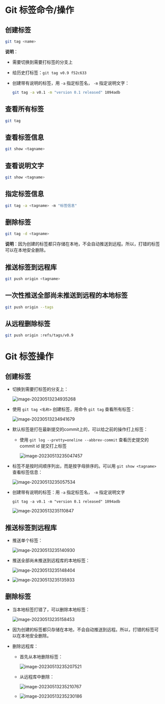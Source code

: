 # Git 标签命令/操作

## 创建标签

```bash
git tag <name> 
```

**说明**：

- 需要切换到需要打标签的分支上

- 给历史打标签：`git tag v0.9 f52c633`

- 创建带有说明的标签，用 `-a` 指定标签名， `-m` 指定说明文字：

  ```bash
  git tag -a v0.1 -m "version 0.1 released" 1094adb 
  ```

## 查看所有标签

```bash
git tag
```

## 查看标签信息

```bash
git show <tagname>
```

## 查看说明文字

```bash
git show <tagname>
```

## 指定标签信息

```bash
git tag -a <tagname> -m "标签信息"
```

## 删除标签

```bash
git tag -d <tagname>
```

**说明**：因为创建的标签都只存储在本地，不会自动推送到远程。所以，打错的标签可以在本地安全删除。

## 推送标签到远程库

```bash
git push origin <tagname>
```

## 一次性推送全部尚未推送到远程的本地标签

```bash
git push origin --tags
```

## 从远程删除标签

```bash
git push origin :refs/tags/v0.9
```

# Git 标签操作

## 创建标签

- 切换到需要打标签的分支上：

  ![image-20230513234935268](https://fastly.jsdelivr.net/gh/LetengZzz/img@main/Two-C/img/Java/202305140103711.png)

- 使用  `git tag <名称>` 创建标签，用命令 `git tag` 查看所有标签：

  ![image-20230513234941679](https://fastly.jsdelivr.net/gh/LetengZzz/img@main/Two-C/img/Java/202305140103067.png)

- 默认标签是打在最新提交的commit上的，可以给之前的操作打上标签：

  - 使用 `git log --pretty=oneline --abbrev-commit` 查看历史提交的commit id 提交打上标签

    ![image-20230513235047457](https://fastly.jsdelivr.net/gh/LetengZzz/img@main/Two-C/img/Java/202305140104833.png)

- 标签不是按时间顺序列出，而是按字母排序的。可以用 `git show <tagname>` 查看标签信息：

  ![image-20230513235057534](https://fastly.jsdelivr.net/gh/LetengZzz/img@main/Two-C/img/Java/202305140104652.png)

- 创建带有说明的标签：用 `-a` 指定标签名， `-m` 指定说明文字

  `git tag -a v0.1 -m "version 0.1 released" 1094adb` 

  ![image-20230513235110847](https://fastly.jsdelivr.net/gh/LetengZzz/img@main/Two-C/img/Java/202305140104416.png)

## 推送标签到远程库

- 推送单个标签：

  ![image-20230513235140930](https://fastly.jsdelivr.net/gh/LetengZzz/img@main/Two-C/img/Java/202305140104114.png)

- 推送全部尚未推送到远程库的本地标签：

  ![image-20230513235148404](https://fastly.jsdelivr.net/gh/LetengZzz/img@main/Two-C/img/Java/202305140104064.png)

- ![image-20230513235135933](https://fastly.jsdelivr.net/gh/LetengZzz/img@main/Two-C/img/Java/202305140104009.png)

## 删除标签

- 当本地标签打错了，可以删除本地标签：

  ![image-20230513235158453](https://fastly.jsdelivr.net/gh/LetengZzz/img@main/Two-C/img/Java/202305140104886.png)

- 因为创建的标签都只存储在本地，不会自动推送到远程。所以，打错的标签可以在本地安全删除。

- 删除远程库：

  - 首先从本地删除标签：

    ![image-20230513235207521](https://fastly.jsdelivr.net/gh/LetengZzz/img@main/Two-C/img/Java/202305140104759.png)

  - 从远程库中删除：

    ![image-20230513235210767](https://fastly.jsdelivr.net/gh/LetengZzz/img@main/Two-C/img/Java/202305140104556.png)

  - ![image-20230513235230186](https://fastly.jsdelivr.net/gh/LetengZzz/img@main/Two-C/img/Java/202305140104461.png)
